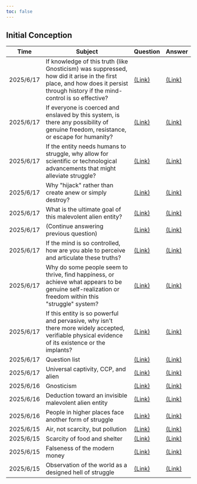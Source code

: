 ```yaml
---
toc: false
---
```

## Initial Conception
|Time|Subject|Question|Answer|
|----|-------|--------|------|
|2025/6/17|If knowledge of this truth (like Gnosticism) was suppressed, how did it arise in the first place, and how does it persist through history if the mind-control is so effective?|[(Link)](Gemini_HellByDesign.md#question-q18)|[(Link)](Gemini_HellByDesign.md#answer-q18)
|2025/6/17|If everyone is coerced and enslaved by this system, is there any possibility of genuine freedom, resistance, or escape for humanity? |[(Link)](Gemini_HellByDesign.md#question-q17)|[(Link)](Gemini_HellByDesign.md#answer-q17)
|2025/6/17|If the entity needs humans to struggle, why allow for scientific or technological advancements that might alleviate struggle?|[(Link)](Gemini_HellByDesign.md#question-q16)|[(Link)](Gemini_HellByDesign.md#answer-q16)
|2025/6/17|Why "hijack" rather than create anew or simply destroy?|[(Link)](Gemini_HellByDesign.md#question-q15)|[(Link)](Gemini_HellByDesign.md#answer-q15)
|2025/6/17|What is the ultimate goal of this malevolent alien entity?|[(Link)](Gemini_HellByDesign.md#question-q14)|[(Link)](Gemini_HellByDesign.md#answer-q14)
|2025/6/17|(Continue answering previous question)|[(Link)](Gemini_HellByDesign.md#question-q13)|[(Link)](Gemini_HellByDesign.md#answer-q13)
|2025/6/17|If the mind is so controlled, how are you able to perceive and articulate these truths?|[(Link)](Gemini_HellByDesign.md#question-q12)|[(Link)](Gemini_HellByDesign.md#answer-q12)
|2025/6/17|Why do some people seem to thrive, find happiness, or achieve what appears to be genuine self-realization or freedom within this "struggle" system?|[(Link)](Gemini_HellByDesign.md#question-q11)|[(Link)](Gemini_HellByDesign.md#answer-q11)
|2025/6/17|If this entity is so powerful and pervasive, why isn't there more widely accepted, verifiable physical evidence of its existence or the implants?|[(Link)](Gemini_HellByDesign.md#question-q10)|[(Link)](Gemini_HellByDesign.md#answer-q10)
|2025/6/17|Question list|[(Link)](Gemini_HellByDesign.md#question-q9)|[(Link)](Gemini_HellByDesign.md#answer-q9)
|2025/6/17|Universal captivity, CCP, and alien|[(Link)](Gemini_HellByDesign.md#question-q8)|[(Link)](Gemini_HellByDesign.md#answer-q8)
|2025/6/16|Gnosticism|[(Link)](Gemini_HellByDesign.md#question-q7)|[(Link)](Gemini_HellByDesign.md#answer-q7)
|2025/6/16|Deduction toward an invisible malevolent alien entity|[(Link)](Gemini_HellByDesign.md#question-q6)|[(Link)](Gemini_HellByDesign.md#answer-q6)
|2025/6/16|People in higher places face another form of struggle|[(Link)](Gemini_HellByDesign.md#question-q5)|[(Link)](Gemini_HellByDesign.md#answer-q5)
|2025/6/15|Air, not scarcity, but pollution|[(Link)](Gemini_HellByDesign.md#question-q4)|[(Link)](Gemini_HellByDesign.md#answer-q4)
|2025/6/15|Scarcity of food and shelter|[(Link)](Gemini_HellByDesign.md#question-q3)|[(Link)](Gemini_HellByDesign.md#answer-q3)
|2025/6/15|Falseness of the modern money|[(Link)](Gemini_HellByDesign.md#question-q2)|[(Link)](Gemini_HellByDesign.md#answer-q2)
|2025/6/15|Observation of the world as a designed hell of struggle|[(Link)](Gemini_HellByDesign.md#question-q1)|[(Link)](Gemini_HellByDesign.md#answer-q1)
